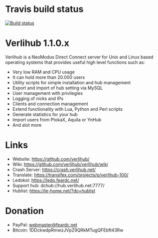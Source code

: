 Travis build status
==============

[![Build status](https://travis-ci.org/Verlihub/verlihub.svg?branch=master)](https://travis-ci.org/Verlihub/verlihub)

Verlihub 1.1.0.x
==============

Verlihub is a NeoModus Direct Connect server for Unix and Linux based operating systems that provides useful high level functions such as:

  * Very low RAM and CPU usage
  * It can hold more than 20.000 users
  * Utility scripts for simple installation and hub management
  * Export and import of hub setting via MySQL
  * User management with privilegies
  * Logging of nicks and IPs
  * Clients and connection management
  * Extend functionality with Lua, Python and Perl scripts
  * Generate statistics for your hub
  * Import users from PtokaX, Aquila or YnHub
  * And alot more

Links
==============

  * Website: https://github.com/verlihub/
  * Wiki: https://github.com/verlihub/verlihub/wiki
  * Crash Server: https://crash.verlihub.net/
  * Translate: https://transifex.com/projects/p/verlihub-100/
  * Ledokol: https://ledo.feardc.net/
  * Support hub: dchub://hub.verlihub.net:7777/
  * Hublist: https://te-home.net/?do=hublist

Donation
==============

  * PayPal: [webmaster@feardc.net](https://www.paypal.com/cgi-bin/webscr?cmd=_donations&business=webmaster@feardc.net&item_name=Verlihub%20Donation&currency_code=EUR)
  * Bitcoin: 1DDckwdpRmwzJVpZ9QRkMTugQFEbft43Rw
